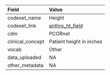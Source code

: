 |Field            |Value                    |
|:----------------|:------------------------|
|codeset_name     |Height                   |
|codeset_link     |[anthro_ht_field](https://github.com/PEDSnet/Variable-Dictionary/blob/main/measurement/anthro_ht_field.csv)|
|cdm              |PCORnet                  |
|clinical_concept |Patient height in inches |
|vocab            |Other                    |
|data_uploaded    |NA                       |
|other_metadata   |NA                       |

